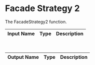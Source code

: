 

# Facade Strategy 2

The FacadeStrategy2 function.

|Input Name|Type|Description|
|---|---|---|


<br>

|Output Name|Type|Description|
|---|---|---|

